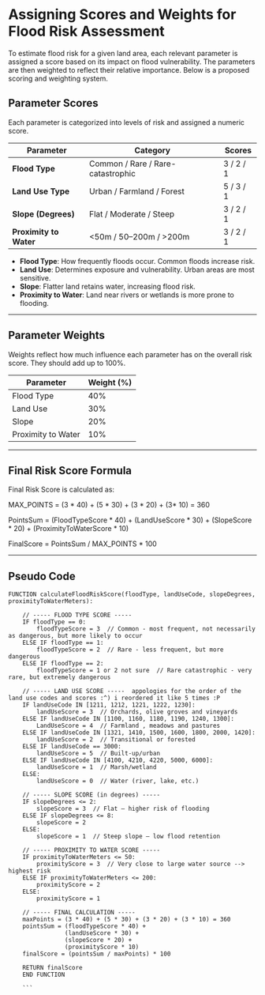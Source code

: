 # Assigning Scores and Weights for Flood Risk Assessment

To estimate flood risk for a given land area, each relevant parameter is assigned a score based on its impact on flood vulnerability. The parameters are then weighted to reflect their relative importance. Below is a proposed scoring and weighting system.

## Parameter Scores

Each parameter is categorized into levels of risk and assigned a numeric score.

| **Parameter**        | **Category**                      | **Scores** |
|----------------------|-----------------------------------|------------|
| **Flood Type**       | Common / Rare / Rare-catastrophic | 3 / 2 / 1  |
| **Land Use Type**    | Urban / Farmland / Forest         | 5 / 3 / 1  |
| **Slope (Degrees)**  | Flat / Moderate / Steep           | 3 / 2 / 1  |
| **Proximity to Water** | <50m / 50–200m / >200m            | 3 / 2 / 1  |

- **Flood Type**: How frequently floods occur. Common floods increase risk.
- **Land Use**: Determines exposure and vulnerability. Urban areas are most sensitive.
- **Slope**: Flatter land retains water, increasing flood risk.
- **Proximity to Water**: Land near rivers or wetlands is more prone to flooding.

---

## Parameter Weights

Weights reflect how much influence each parameter has on the overall risk score. They should add up to 100%.

| **Parameter**        | **Weight (%)** |
|----------------------|----------------|
| Flood Type           | 40%            |
| Land Use             | 30%            |
| Slope                | 20%            |
| Proximity to Water   | 10%            |

---

## Final Risk Score Formula

Final Risk Score is calculated as:

MAX_POINTS = (3 * 40) + (5 * 30) + (3 * 20) + (3* 10) = 360

PointsSum = (FloodTypeScore * 40) + 
(LandUseScore * 30) + 
(SlopeScore * 20) + 
(ProximityToWaterScore * 10)

FinalScore = PointsSum / MAX_POINTS * 100

---

## Pseudo Code

```pseudocode
FUNCTION calculateFloodRiskScore(floodType, landUseCode, slopeDegrees, proximityToWaterMeters):

    // ----- FLOOD TYPE SCORE -----
    IF floodType == 0:
        floodTypeScore = 3  // Common - most frequent, not necessarily as dangerous, but more likely to occur
    ELSE IF floodType == 1:
        floodTypeScore = 2  // Rare - less frequent, but more dangerous
    ELSE IF floodType == 2:
        floodTypeScore = 1 or 2 not sure  // Rare catastrophic - very rare, but extremely dangerous

    // ----- LAND USE SCORE -----  appologies for the order of the land use codes and scores :^) i reordered it like 5 times :P
    IF landUseCode IN [1211, 1212, 1221, 1222, 1230]:
        landUseScore = 3  // Orchards, olive groves and vineyards
    ELSE IF landUseCode IN [1100, 1160, 1180, 1190, 1240, 1300]: 
        LandUseScore = 4  // Farmland , meadows and pastures
    ELSE IF landUseCode IN [1321, 1410, 1500, 1600, 1800, 2000, 1420]:
        landUseScore = 2  // Transitional or forested
    ELSE IF landUseCode == 3000:
        landUseScore = 5  // Built-up/urban
    ELSE IF landUseCode IN [4100, 4210, 4220, 5000, 6000]:
        landUseScore = 1  // Marsh/wetland
    ELSE:
        landUseScore = 0  // Water (river, lake, etc.)

    // ----- SLOPE SCORE (in degrees) -----
    IF slopeDegrees <= 2:
        slopeScore = 3  // Flat – higher risk of flooding
    ELSE IF slopeDegrees <= 8:
        slopeScore = 2
    ELSE:
        slopeScore = 1  // Steep slope – low flood retention

    // ----- PROXIMITY TO WATER SCORE -----
    IF proximityToWaterMeters <= 50:
        proximityScore = 3  // Very close to large water source --> highest risk
    ELSE IF proximityToWaterMeters <= 200:
        proximityScore = 2
    ELSE:
        proximityScore = 1 

    // ----- FINAL CALCULATION -----
    maxPoints = (3 * 40) + (5 * 30) + (3 * 20) + (3 * 10) = 360
    pointsSum = (floodTypeScore * 40) +
                (landUseScore * 30) +
                (slopeScore * 20) +
                (proximityScore * 10)
    finalScore = (pointsSum / maxPoints) * 100

    RETURN finalScore
    END FUNCTION
    
    ```


